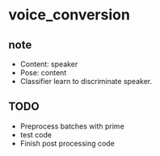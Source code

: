 # voice_conversion
## note
- Content: speaker
- Pose: content
- Classifier learn to discriminate speaker.

## TODO
- Preprocess batches with prime
- test code
- Finish post processing code

